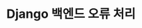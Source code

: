 ---
title: Django 백엔드 오류 처리
tags: [django, backend, hackathon]
style: fill
color: warning
description: 해커톤 누구냐 넌 프로젝트 백엔드
external_url: https://www.notion.so/Django-d37ca22082b54ef7a091da560862e1f1
---